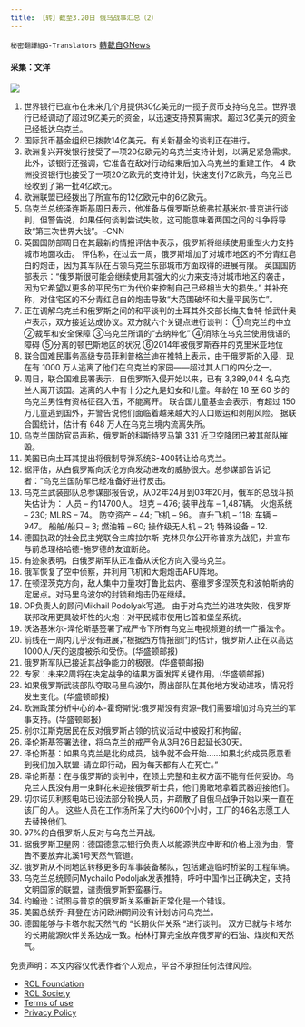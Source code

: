 ```yaml
---
title: 【转】截至3.20日 俄乌战事汇总（2）
---
```

`秘密翻譯組G-Translators` [轉載自GNews](https://gnews.org/zh-hans/2199604/)

#### 采集：文洋
![](https://assets.gnews.org/wp-content/uploads/2022/03/16478048891.png)
1. 世界银行已宣布在未来几个月提供30亿美元的一揽子货币支持乌克兰。世界银行已经调动了超过9亿美元的资金，以迅速支持预算需求。超过3亿美元的资金已经抵达乌克兰。
2. 国际货币基金组织已拨款14亿美元。有关新基金的谈判正在进行。
3. 欧洲复兴开发银行接受了一项20亿欧元的乌克兰支持计划，以满足紧急需求。此外，该银行还强调，它准备在敌对行动结束后加入乌克兰的重建工作。
4 欧洲投资银行也接受了一项20亿欧元的支持计划，快速支付7亿欧元，乌克兰已经收到了第一批4亿欧元。
4. 欧洲联盟已经拨出了所宣布的12亿欧元中的6亿欧元。
5. 乌克兰总统泽连斯基周日表示，他准备与俄罗斯总统弗拉基米尔·普京进行谈判，但警告说，如果任何谈判尝试失败，这可能意味着两国之间的斗争将导致“第三次世界大战”。–CNN
6. 英国国防部周日在其最新的情报评估中表示，俄罗斯将继续使用重型火力支持城市地面攻击。
评估称，在过去一周，俄罗斯增加了对城市地区的不分青红皂白的炮击，因为其军队在占领乌克兰东部城市方面取得的进展有限。
英国国防部表示：“俄罗斯很可能会继续使用其强大的火力来支持对城市地区的袭击，因为它希望以更多的平民伤亡为代价来控制自己已经相当大的损失。”
并补充称，对住宅区的不分青红皂白的炮击导致“大范围破坏和大量平民伤亡”。
7. 正在调解乌克兰和俄罗斯之间的和平谈判的土耳其外交部长梅夫鲁特·恰武什奥卢表示，双方接近达成协议。双方就六个关键点进行谈判：
①乌克兰的中立
②裁军和安全保障
③乌克兰所谓的“去纳粹化”
④消除在乌克兰使用俄语的障碍
⑤分离的顿巴斯地区的状况
⑥2014年被俄罗斯吞并的克里米亚地位
8. 联合国难民事务高级专员菲利普格兰迪在推特上表示，由于俄罗斯的入侵，现在有 1000 万人逃离了他们在乌克兰的家园——超过其人口的四分之一。
9. 周日，联合国难民署表示，自俄罗斯入侵开始以来，已有 3,389,044 名乌克兰人离开该国。逃离的人中有十分之九是妇女和儿童。年龄在 18 至 60 岁的乌克兰男性有资格征召入伍，不能离开。
联合国儿童基金会表示，有超过 150 万儿童逃到国外，并警告说他们面临着越来越大的人口贩运和剥削风险。
据联合国统计，估计有 648 万人在乌克兰境内流离失所。
10. 乌克兰国防官员声称，俄罗斯的科斯特罗马第 331 近卫空降团已被其部队摧毁。
11. 美国已向土耳其提出将俄制导弹系统S-400转让给乌克兰。
12. 据评估，从白俄罗斯向沃伦方向发动进攻的威胁很大。总参谋部告诉记者：”乌克兰国防军已经准备好进行反击。
13. 乌克兰武装部队总参谋部报告说，从02年24月到03年20月，俄军的总战斗损失估计为：
人员 – 约14700人。
坦克 – 476;
装甲战车 – 1,487辆。
火炮系统 – 230;
MLRS – 74。
防空资产 – 44;
飞机 – 96。
直升飞机 – 118;
车辆 – 947。
船舶/船只 – 3;
燃油箱 – 60;
操作级无人机 – 21;
特殊设备 – 12.
14. 德国执政的社会民主党联合主席拉尔斯-克林贝尔公开称普京为战犯，并宣布与前总理格哈德-施罗德的友谊断绝。
15. 有迹象表明，白俄罗斯军队正准备从沃伦方向入侵乌克兰。
16. 俄军恢复了空中侦察，并利用飞机和大炮炮击AFU阵地。
17. 在顿涅茨克方向，敌人集中力量攻打鲁比兹内、塞维罗多涅茨克和波帕斯纳的定居点。对马里乌波尔的封锁和炮击仍在继续。
18. OP负责人的顾问Mikhail Podolyak写道。
由于对乌克兰的进攻失败，俄罗斯联邦改用更具破坏性的火炮：对平民城市使用匕首和堡垒系统。
19. 沃洛基米尔-泽伦斯基签署了戒严令下所有乌克兰电视频道的统一广播法令。
20. 前线在一周内几乎没有进展，”根据西方情报部门的估计，俄罗斯人正在以高达1000人/天的速度被杀和受伤。(华盛顿邮报)
21. 俄罗斯军队已接近其战争能力的极限。(华盛顿邮报)
22. 专家：未来2周将在决定战争的结果方面发挥关键作用。(华盛顿邮报)
23. 如果俄罗斯武装部队夺取马里乌波尔，腾出部队在其他地方发动进攻，情况将发生变化。(华盛顿邮报)
24. 欧洲政策分析中心的本-霍奇斯说:俄罗斯没有资源–我们需要增加对乌克兰的军事支持。(华盛顿邮报)
25. 别尔江斯克居民在反对俄罗斯占领的抗议活动中被殴打和拘留。
26. 泽伦斯基签署法律，将乌克兰的戒严令从3月26日起延长30天。
27. 泽伦斯基：如果乌克兰是北约成员，战争就不会开始……如果北约成员愿意看到我们加入联盟–请立即行动，因为每天都有人在死亡。”
28. 泽伦斯基：在与俄罗斯的谈判中，在领土完整和主权方面不能有任何妥协。乌克兰人民没有用一束鲜花来迎接俄罗斯士兵，他们勇敢地拿着武器迎接他们。
29. 切尔诺贝利核电站已设法部分轮换人员，并疏散了自俄乌战争开始以来一直在该厂的人。
这些人员在工作场所呆了大约600个小时，工厂的46名志愿工人去替换他们。
30. 97%的白俄罗斯人反对与乌克兰开战。
31. 据俄罗斯卫星网：德国德意志银行负责人以能源供应中断和价格上涨为由，警告不要放弃北溪1号天然气管道。
32. 俄罗斯从不同地区转移更多的军事装备梯队，包括建造临时桥梁的工程车辆。
33. 乌克兰总统顾问Mychailo Podoljak发表推特，呼吁中国作出正确决定，支持文明国家的联盟，谴责俄罗斯野蛮暴行。
34. 约翰逊：试图与普京的俄罗斯关系重新正常化是一个错误。
35. 美国总统乔-拜登在访问欧洲期间没有计划访问乌克兰。
36. 德国能够与卡塔尔就天然气的 “长期伙伴关系 “进行谈判。
双方已就与卡塔尔的长期能源伙伴关系达成一致。柏林打算完全放弃俄罗斯的石油、煤炭和天然气。


 

免责声明：本文内容仅代表作者个人观点，平台不承担任何法律风险。

- [ROL Foundation](https://rolfoundation.org/)
- [ROL Society](https://rolsociety.org/)
- [Terms of use](https://gnews.org/terms-of-use-3/)
- [Privacy Policy](https://gnews.org/privacy-policy/)
